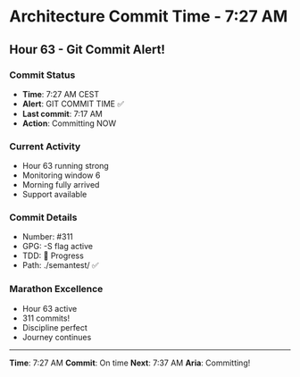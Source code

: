 # Architecture Commit Time - 7:27 AM

## Hour 63 - Git Commit Alert!

### Commit Status
- **Time**: 7:27 AM CEST
- **Alert**: GIT COMMIT TIME ✅
- **Last commit**: 7:17 AM
- **Action**: Committing NOW

### Current Activity
- Hour 63 running strong
- Monitoring window 6
- Morning fully arrived
- Support available

### Commit Details
- Number: #311
- GPG: -S flag active
- TDD: 🚧 Progress
- Path: ./semantest/ ✅

### Marathon Excellence
- Hour 63 active
- 311 commits!
- Discipline perfect
- Journey continues

---

**Time**: 7:27 AM
**Commit**: On time
**Next**: 7:37 AM
**Aria**: Committing!